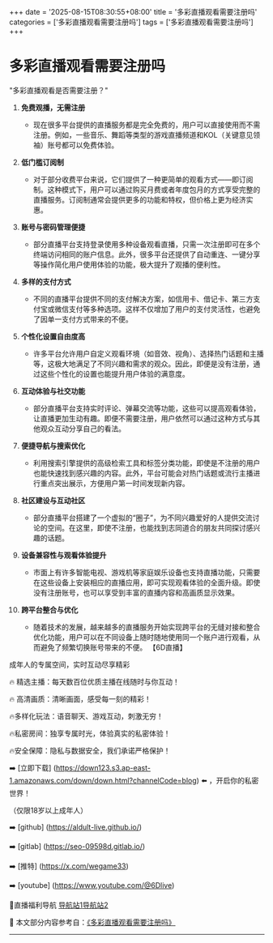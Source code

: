 +++
date = '2025-08-15T08:30:55+08:00'
title = '多彩直播观看需要注册吗'
categories = ['多彩直播观看需要注册吗']
tags = ['多彩直播观看需要注册吗']
+++

# 多彩直播观看需要注册吗

"多彩直播观看是否需要注册？"

1. **免费观播，无需注册**
   - 现在很多平台提供的直播服务都是完全免费的，用户可以直接使用而不需注册。例如，一些音乐、舞蹈等类型的游戏直播频道和KOL（关键意见领袖）账号都可以免费体验。

2. **低门槛订阅制**
   - 对于部分收费平台来说，它们提供了一种更简单的观看方式——即订阅制。这种模式下，用户可以通过购买月费或者年度包月的方式享受完整的直播服务。订阅制通常会提供更多的功能和特权，但价格上更为经济实惠。

3. **账号与密码管理便捷**
   - 部分直播平台支持登录使用多种设备观看直播，只需一次注册即可在多个终端访问相同的账户信息。此外，很多平台还提供了自动重连、一键分享等操作简化用户使用体验的功能，极大提升了观播的便利性。

4. **多样的支付方式**
   - 不同的直播平台提供不同的支付解决方案，如信用卡、借记卡、第三方支付宝或微信支付等多种选项。这样不仅增加了用户的支付灵活性，也避免了因单一支付方式带来的不便。

5. **个性化设置自由度高**
   - 许多平台允许用户自定义观看环境（如音效、视角）、选择热门话题和主播等，这极大地满足了不同兴趣和需求的观众。因此，即便是没有注册，通过这些个性化的设置也能提升用户体验的满意度。

6. **互动体验与社交功能**
   - 部分直播平台支持实时评论、弹幕交流等功能，这些可以提高观看体验，让直播更加生动有趣。即便不需要注册，用户依然可以通过这种方式与其他观众互动分享自己的看法。

7. **便捷导航与搜索优化**
   - 利用搜索引擎提供的高级检索工具和标签分类功能，即使是不注册的用户也能快速找到感兴趣的内容。此外，平台可能会对热门话题或流行主播进行重点突出展示，方便用户第一时间发现新内容。

8. **社区建设与互动社区**
   - 部分直播平台搭建了一个虚拟的“圈子”，为不同兴趣爱好的人提供交流讨论的空间。在这里，即使不注册，也能找到志同道合的朋友共同探讨感兴趣的话题。

9. **设备兼容性与观看体验提升**
   - 市面上有许多智能电视、游戏机等家庭娱乐设备也支持直播功能，只需要在这些设备上安装相应的直播应用，即可实现观看体验的全面升级。即使没有注册账号，也可以享受到丰富的直播内容和高画质显示效果。

10. **跨平台整合与优化**
    - 随着技术的发展，越来越多的直播服务开始实现跨平台的无缝对接和整合优化功能，用户可以在不同设备上随时随地使用同一个账户进行观看，从而避免了频繁切换账号带来的不便。
【6D直播】

 成年人的专属空间，实时互动尽享精彩

🔥 精选主播：每天数百位优质主播在线随时与你互动！

🔥 高清画质：清晰画面，感受每一刻的精彩！

🔥多样化玩法：语音聊天、游戏互动，刺激无穷！

🔥私密房间：独享专属时光，体验真实的私密体验！

🔥安全保障：隐私与数据安全，我们承诺严格保护！

➡️ [立即下载] (https://down123.s3.ap-east-1.amazonaws.com/down/down.html?channelCode=blog) ⬅️ ，开启你的私密世界！

 （仅限18岁以上成年人）

➡️ [github] (https://aldult-live.github.io/)

➡️ [gitlab] (https://seo-09598d.gitlab.io/)

➡️ [推特] (https://x.com/wegame33)

➡️ [youtube] (https://www.youtube.com/@6Dlive)

🔞直播福利导航   [导航站1](https://webstack-86085a.gitlab.io/)[导航站2](https://onlygit123-2.github.io/)

📘 本文部分内容参考自：[《多彩直播观看需要注册吗》](https://webstack-hugo-11.pages.dev/)

---
